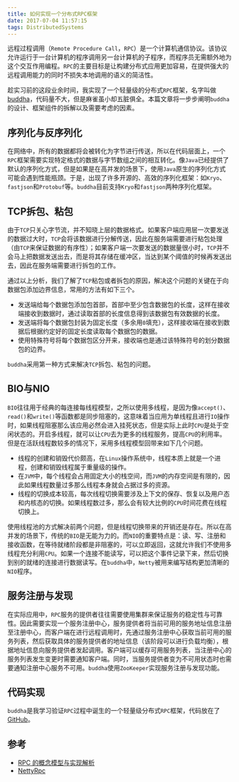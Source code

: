 ```yaml
---
title: 如何实现一个分布式RPC框架
date: 2017-07-04 11:57:15
tags: DistributedSystems
---
```


远程过程调用（`Remote Procedure Call`，`RPC`）是一个计算机通信协议。该协议允许运行于一台计算机的程序调用另一台计算机的子程序，而程序员无需额外地为这个交互作用编程。`RPC`的主要目标是让构建分布式应用更加容易，在提供强大的远程调用能力的同时不损失本地调用的语义的简洁性。

趁实习前的这段业余时间，我实现了一个轻量级的分布式`RPC`框架，名字叫做 [buddha](https://github.com/tinylcy/buddha)，代码量不大，但是麻雀虽小却五脏俱全。本篇文章将一步步阐明`buddha`的设计、框架组件的拆解以及需要考虑的因素。

## 序列化与反序列化

在网络中，所有的数据都将会被转化为字节进行传送，所以在代码层面上，一个`RPC`框架需要实现特定格式的数据与字节数组之间的相互转化。像`Java`已经提供了默认的序列化方式，但是如果是在高并发的场景下，使用`Java`原生的序列化方式可能会遇到性能瓶颈。于是，出现了许多开源的、高效的序列化框架：如`Kryo`、`fastjson`和`Protobuf`等。`buddha`目前支持`Kryo`和`fastjson`两种序列化框架。

## TCP拆包、粘包

由于`TCP`只关心字节流，并不知晓上层的数据格式。如果客户端应用层一次要发送的数据过大时，`TCP`会将该数据进行分解传送，因此在服务端需要进行粘包处理（由`TCP`来保证数据的有序性）；如果客户端一次要发送的数据量很小时，`TCP`并不会马上把数据发送出去，而是将其存储在缓冲区，当达到某个阈值的时候再发送出去，因此在服务端需要进行拆包的工作。

通过以上分析，我们了解了`TCP`粘包或者拆包的原因，解决这个问题的关键在于向数据包添加边界信息，常用的方法有如下三个。

* 发送端给每个数据包添加包首部，首部中至少包含数据包的长度，这样在接收端接收到数据时，通过读取首部的长度信息得到该数据包有效数据的长度。
* 发送端将每个数据包封装为固定长度（多余用`0`填充），这样接收端在接收到数据后根据约定好的固定长度读取每个数据包的数据。
* 使用特殊符号将每个数据包区分开来，接收端也是通过该特殊符号的划分数据包的边界。

`buddha`采用第一种方式来解决`TCP`拆包、粘包的问题。

## BIO与NIO

`BIO`往往用于经典的每连接每线程模型，之所以使用多线程，是因为像`accept()`、`read()`和`write()`等函数都是同步阻塞的，这意味着当应用为单线程且进行`IO`操作时，如果线程阻塞那么该应用必然会进入挂死状态，但是实际上此时`CPU`是处于空闲状态的。开启多线程，就可以让`CPU`去为更多的线程服务，提高`CPU`的利用率。但是在活跃线程数较多的情况下，采用多线程模型回带来如下几个问题。

* 线程的创建和销毁代价颇高，在`Linux`操作系统中，线程本质上就是一个进程，创建和销毁线程属于重量级的操作。
* 在`JVM`中，每个线程会占用固定大小的栈空间，而`JVM`的内存空间是有限的，因此如果线程数量过多那么线程本身就会占据过多的资源。
* 线程的切换成本较高，每次线程切换需要涉及上下文的保存、恢复以及用户态和内核态的切换。如果线程数过多，那么会有较大比例的`CPU`时间花费在线程切换上。

使用线程池的方式解决前两个问题，但是线程切换带来的开销还是存在。所以在高并发的场景下，传统的`BIO`是无能为力的。而`NIO`的重要特点是：读、写、注册和接收函数，在等待就绪阶段都是非阻塞的，可以立即返回，这就允许我们不使用多线程充分利用`CPU`。如果一个连接不能读写，可以把这个事件记录下来，然后切换到别的就绪的连接进行数据读写。在`buddha`中，`Netty`被用来编写结构更加清晰的`NIO`程序。

## 服务注册与发现

在实际应用中，`RPC`服务的提供者往往需要使用集群来保证服务的稳定性与可靠性。因此需要实现一个服务注册中心，服务提供者将当前可用的服务地址信息注册至注册中心，而客户端在进行远程调用时，先通过服务注册中心获取当前可用的服务列表，然后获取具体的服务提供者的地址信息（该阶段可以进行负载均衡），根据地址信息向服务提供者发起调用。客户端可以缓存可用服务列表，当注册中心的服务列表发生变更时需要通知客户端。同时，当服务提供者变为不可用状态时也需要通知注册中心服务不可用。`buddha`使用`ZooKeeper`实现服务注册与发现功能。

## 代码实现

`buddha`是我学习验证`RPC`过程中诞生的一个轻量级分布式`RPC`框架，代码放在了 [GitHub](https://github.com/tinylcy/buddha)。

## 参考

* [RPC 的概念模型与实现解析](http://mindwind.me/blog/2016/05/22/RPC-%E7%9A%84%E6%A6%82%E5%BF%B5%E6%A8%A1%E5%9E%8B%E4%B8%8E%E5%AE%9E%E7%8E%B0%E8%A7%A3%E6%9E%90.html)
* [NettyRpc](https://github.com/luxiaoxun/NettyRpc)




